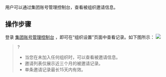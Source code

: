 用户可以通过集团账号管理控制台，查看被组织邀请信息。

## 操作步骤[](id:invitation)

登录 [集团账号管理控制台](https://console.cloud.tencent.com/organization) ，即可在“组织设置”页面中查看记录。如下图所示：
![](https://main.qcloudimg.com/raw/a2e16879497bd2fa707ee5660b329873.png)

>?
>- 当您在未加入任何组织时，可以查看被邀请信息。
>- 邀请列表仅展示近三个月的被邀请记录。
>- 单条邀请记录最长15天内有效。
>
